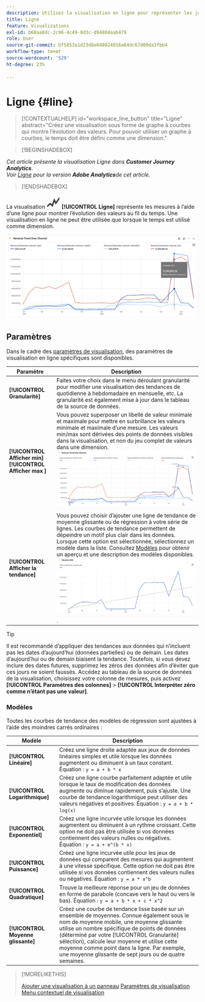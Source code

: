 ```yaml
---
description: Utilisez la visualisation en ligne pour représenter les jeux de données de tendances (temporelles)
title: Ligne
feature: Visualizations
exl-id: b68aa8dc-2c96-4c49-8d3c-d94804aab479
role: User
source-git-commit: bf5853a1d23d6e648024016a64dc67d09da3fbb4
workflow-type: tm+mt
source-wordcount: '529'
ht-degree: 23%

---
```


# Ligne {#line}

<!-- markdownlint-disable MD034 -->

>[!CONTEXTUALHELP]
>id="workspace_line_button"
>title="Ligne"
>abstract="Créez une visualisation sous forme de graphe à courbes qui montre l’évolution des valeurs. Pour pouvoir utiliser un graphe à courbes, le temps doit être défini comme une dimension."

<!-- markdownlint-enable MD034 -->


>[!BEGINSHADEBOX]

*Cet article présente la visualisation Ligne dans **Customer Journey Analytics**.<br/>Voir [Ligne](https://experienceleague.adobe.com/en/docs/analytics/analyze/analysis-workspace/visualizations/line) pour la version **Adobe Analytics**de cet article.*

>[!ENDSHADEBOX]


La visualisation ![GraphTrend](/help/assets/icons/GraphTrend.svg) **[!UICONTROL Ligne]** représente les mesures à l’aide d’une ligne pour montrer l’évolution des valeurs au fil du temps. Une visualisation en ligne ne peut être utilisée que lorsque le temps est utilisé comme dimension.

<!--
>[!NOTE]
>
>The Line visualization soon feature [intelligent captions](/help/analysis-workspace/visualizations/intelligent-captions.md).

The Line visualization represents metrics using a line to show how values change over a period of time. A line chart can be used only when time is used as a dimension.
-->

![Visualisation en ligne](assets/line-viz.png)


## Paramètres

Dans le cadre des [paramètres de visualisation](freeform-analysis-visualizations.md#settings), des paramètres de visualisation en ligne spécifiques sont disponibles.

| Paramètre | Description |
|---|---|
| **[!UICONTROL Granularité]** | Faites votre choix dans le menu déroulant granularité pour modifier une visualisation des tendances de quotidienne à hebdomadaire en mensuelle, etc. La granularité est également mise à jour dans le tableau de la source de données. |
| **[!UICONTROL Afficher min]** <br/>**[!UICONTROL Afficher max ]** | Vous pouvez superposer un libellé de valeur minimale et maximale pour mettre en surbrillance les valeurs minimale et maximale d’une mesure. Les valeurs min/max sont dérivées des points de données visibles dans la visualisation, et non du jeu complet de valeurs dans une dimension.<br/>![Recouvrement avec les étiquettes de valeur minimale et maximale.](assets/min-max-labels.png) |
| **[!UICONTROL Afficher la tendance]** | Vous pouvez choisir d’ajouter une ligne de tendance de moyenne glissante ou de régression à votre série de lignes. Les courbes de tendance permettent de dépeindre un motif plus clair dans les données. Lorsque cette option est sélectionnée, sélectionnez un modèle dans la liste. Consultez [Modèles](#models) pour obtenir un aperçu et une description des modèles disponibles.<br/>![Courbe de tendance linéaire](assets/show-linear-trendline.png). |

>[!TIP]
>
>Il est recommandé d’appliquer des tendances aux données qui n’incluent pas les dates d’aujourd’hui (données partielles) ou de demain. Les dates d’aujourd’hui ou de demain biaisent la tendance. Toutefois, si vous devez inclure des dates futures, supprimez les zéros des données afin dʼéviter que ces jours ne soient faussés. Accédez au tableau de la source de données de la visualisation, choisissez votre colonne de mesures, puis activez **[!UICONTROL Paramètres des colonnes]** > **[!UICONTROL Interpréter zéro comme n’étant pas une valeur]**.



### Modèles

Toutes les courbes de tendance des modèles de régression sont ajustées à lʼaide des moindres carrés ordinaires :

| Modèle | Description |
| --- | --- |
| **[!UICONTROL Linéaire]** | Créez une ligne droite adaptée aux jeux de données linéaires simples et utile lorsque les données augmentent ou diminuent à un taux constant. Équation : `y = a + b * x` |
| **[!UICONTROL Logarithmique]** | Créez une ligne courbe parfaitement adaptée et utile lorsque le taux de modification des données augmente ou diminue rapidement, puis s’ajuste. Une courbe de tendance logarithmique peut utiliser des valeurs négatives et positives. Équation : `y = a + b * log(x)` |
| **[!UICONTROL Exponentiel]** | Créez une ligne incurvée utile lorsque les données augmentent ou diminuent à un rythme croissant. Cette option ne doit pas être utilisée si vos données contiennent des valeurs nulles ou négatives. Équation : `y = a + e^(b * x)` |
| **[!UICONTROL Puissance]** | Créez une ligne incurvée utile pour les jeux de données qui comparent des mesures qui augmentent à une vitesse spécifique. Cette option ne doit pas être utilisée si vos données contiennent des valeurs nulles ou négatives. Équation : `y = a * x^b` |
| **[!UICONTROL Quadratique]** | Trouve la meilleure réponse pour un jeu de données en forme de parabole (concave vers le haut ou vers le bas). Équation : `y = a + b * x + c * x^2` |
| **[!UICONTROL Moyenne glissante]** | Créez une courbe de tendance lisse basée sur un ensemble de moyennes. Connue également sous le nom de moyenne mobile, une moyenne glissante utilise un nombre spécifique de points de données (déterminé par votre [!UICONTROL Granularité] sélection), calcule leur moyenne et utilise cette moyenne comme point dans la ligne. Par exemple, une moyenne glissante de sept jours ou de quatre semaines. |

>[!MORELIKETHIS]
>
>[Ajouter une visualisation à un panneau](/help/analysis-workspace/visualizations/freeform-analysis-visualizations.md#add-visualizations-to-a-panel)
>[Paramètres de visualisation ](/help/analysis-workspace/visualizations/freeform-analysis-visualizations.md#settings)
>[Menu contextuel de visualisation](/help/analysis-workspace/visualizations/freeform-analysis-visualizations.md#context-menu)
>

